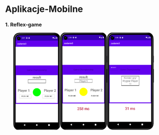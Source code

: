 # Aplikacje-Mobilne
### 1. Reflex-game
<div style="display:flex;justify-content:center;">
    <img src="img/rg1.png" alt="Reflex-game" style="width:30%;">
    <img src="img/rg2.png" alt="Reflex-game" style="width:30%;">
    <img src="img/rg3.png" alt="Reflex-game" style="width:30%;">
</div>
